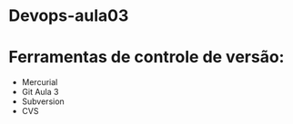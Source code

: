# Devops-aula03
# Ferramentas de controle de versão:



* Mercurial
* Git Aula 3
* Subversion
* CVS
